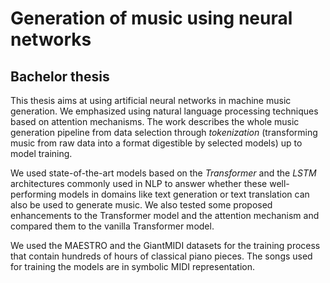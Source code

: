 # Generation of music using neural networks

## Bachelor thesis

This thesis aims at using artificial neural networks in machine music generation.
We emphasized using natural language processing techniques based on attention mechanisms.
The work describes the whole music generation pipeline from data selection through *tokenization* (transforming music from raw data into a format digestible by selected models) up to model training.

We used state-of-the-art models based on the *Transformer* and the *LSTM* architectures commonly used in NLP to answer whether these well-performing models in domains like text generation or text translation can also be used to generate music.
We also tested some proposed enhancements to the Transformer model and the attention mechanism and compared them to the vanilla Transformer model.

We used the MAESTRO and the GiantMIDI datasets for the training process that contain hundreds of hours of classical piano pieces.
The songs used for training the models are in symbolic MIDI representation.